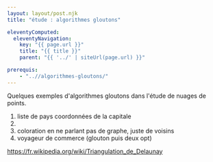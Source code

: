 ```yaml
---
layout: layout/post.njk 
title: "étude : algorithmes gloutons"

eleventyComputed:
  eleventyNavigation:
    key: "{{ page.url }}"
    title: "{{ title }}"
    parent: "{{ '../' | siteUrl(page.url) }}"

prerequis:
    - "..//algorithmes-gloutons/"
---
```


<!-- début résumé -->

Quelques exemples d'algorithmes gloutons dans l'étude de nuages de points.

<!-- end résumé -->

1. liste de pays coordonnées de la capitale
2. 
3. coloration en ne parlant pas de graphe, juste de voisins
4. voyageur de commerce (glouton puis deux opt)

<https://fr.wikipedia.org/wiki/Triangulation_de_Delaunay>